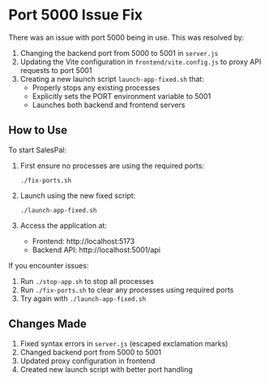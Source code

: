 # Port 5000 Issue Fix

There was an issue with port 5000 being in use. This was resolved by:

1. Changing the backend port from 5000 to 5001 in `server.js`
2. Updating the Vite configuration in `frontend/vite.config.js` to proxy API requests to port 5001
3. Creating a new launch script `launch-app-fixed.sh` that:
   - Properly stops any existing processes
   - Explicitly sets the PORT environment variable to 5001
   - Launches both backend and frontend servers

## How to Use

To start SalesPal:

1. First ensure no processes are using the required ports:
   ```
   ./fix-ports.sh
   ```

2. Launch using the new fixed script:
   ```
   ./launch-app-fixed.sh
   ```

3. Access the application at:
   - Frontend: http://localhost:5173
   - Backend API: http://localhost:5001/api

If you encounter issues:
1. Run `./stop-app.sh` to stop all processes
2. Run `./fix-ports.sh` to clear any processes using required ports
3. Try again with `./launch-app-fixed.sh`

## Changes Made

1. Fixed syntax errors in `server.js` (escaped exclamation marks)
2. Changed backend port from 5000 to 5001
3. Updated proxy configuration in frontend
4. Created new launch script with better port handling